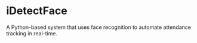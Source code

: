 # iDetectFace
A Python-based system that uses face recognition to automate attendance tracking in real-time.
